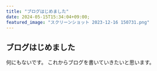 ```yaml
---
title: "ブログはじめました"
date: 2024-05-15T15:34:04+09:00;
featured_image: "スクリーンショット 2023-12-16 150731.png"
---
```


## ブログはじめました

何にもないです。
これからブログを書いていきたいと思います。